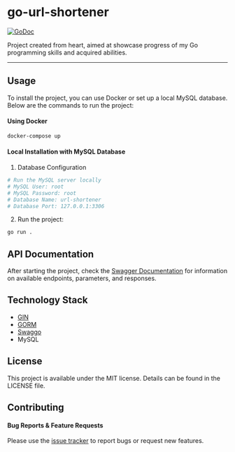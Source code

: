 # go-url-shortener
[![GoDoc](https://img.shields.io/badge/Go-00ADD8?style=for-the-badge&logo=go&logoColor=white)](https://go.dev/)

Project created from heart, aimed at showcase progress of my Go programming skills and acquired abilities.

---

## Usage

To install the project, you can use Docker or set up a local MySQL database. Below are the commands to run the project:

#### Using Docker

```bash
docker-compose up
```

#### Local Installation with MySQL Database
1. Database Configuration
```bash
# Run the MySQL server locally
# MySQL User: root
# MySQL Password: root
# Database Name: url-shortener
# Database Port: 127.0.0.1:3306
```

2. Run the project:
```bash
go run .
```

## API Documentation

After starting the project, check the [Swagger Documentation](http://localhost:8080/swagger/index.html) for information on available endpoints, parameters, and responses.

## Technology Stack

- [GIN](https://gin-gonic.com/)
- [GORM](https://gorm.io/)
- [Swaggo](https://github.com/swaggo/swag)
- MySQL

## License

This project is available under the MIT license. Details can be found in the LICENSE file.

## Contributing

#### Bug Reports & Feature Requests

Please use the [issue tracker](https://github.com/bstembalski/go-url-shortener/issues) to report bugs or request new features.
